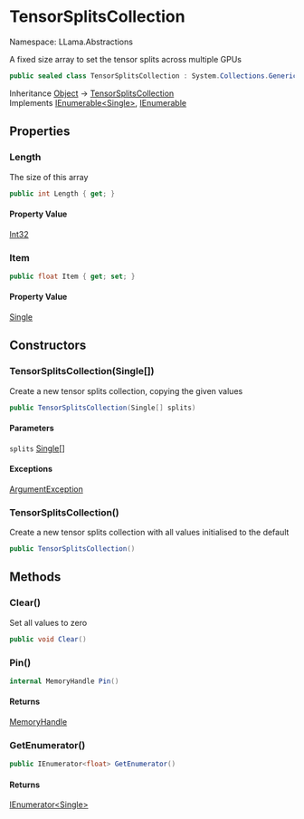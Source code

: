 # TensorSplitsCollection

Namespace: LLama.Abstractions

A fixed size array to set the tensor splits across multiple GPUs

```csharp
public sealed class TensorSplitsCollection : System.Collections.Generic.IEnumerable`1[[System.Single, System.Private.CoreLib, Version=6.0.0.0, Culture=neutral, PublicKeyToken=7cec85d7bea7798e]], System.Collections.IEnumerable
```

Inheritance [Object](https://docs.microsoft.com/en-us/dotnet/api/system.object) → [TensorSplitsCollection](./llama.abstractions.tensorsplitscollection.md)<br>
Implements [IEnumerable&lt;Single&gt;](https://docs.microsoft.com/en-us/dotnet/api/system.collections.generic.ienumerable-1), [IEnumerable](https://docs.microsoft.com/en-us/dotnet/api/system.collections.ienumerable)

## Properties

### **Length**

The size of this array

```csharp
public int Length { get; }
```

#### Property Value

[Int32](https://docs.microsoft.com/en-us/dotnet/api/system.int32)<br>

### **Item**

```csharp
public float Item { get; set; }
```

#### Property Value

[Single](https://docs.microsoft.com/en-us/dotnet/api/system.single)<br>

## Constructors

### **TensorSplitsCollection(Single[])**

Create a new tensor splits collection, copying the given values

```csharp
public TensorSplitsCollection(Single[] splits)
```

#### Parameters

`splits` [Single[]](https://docs.microsoft.com/en-us/dotnet/api/system.single)<br>

#### Exceptions

[ArgumentException](https://docs.microsoft.com/en-us/dotnet/api/system.argumentexception)<br>

### **TensorSplitsCollection()**

Create a new tensor splits collection with all values initialised to the default

```csharp
public TensorSplitsCollection()
```

## Methods

### **Clear()**

Set all values to zero

```csharp
public void Clear()
```

### **Pin()**

```csharp
internal MemoryHandle Pin()
```

#### Returns

[MemoryHandle](https://docs.microsoft.com/en-us/dotnet/api/system.buffers.memoryhandle)<br>

### **GetEnumerator()**

```csharp
public IEnumerator<float> GetEnumerator()
```

#### Returns

[IEnumerator&lt;Single&gt;](https://docs.microsoft.com/en-us/dotnet/api/system.collections.generic.ienumerator-1)<br>
